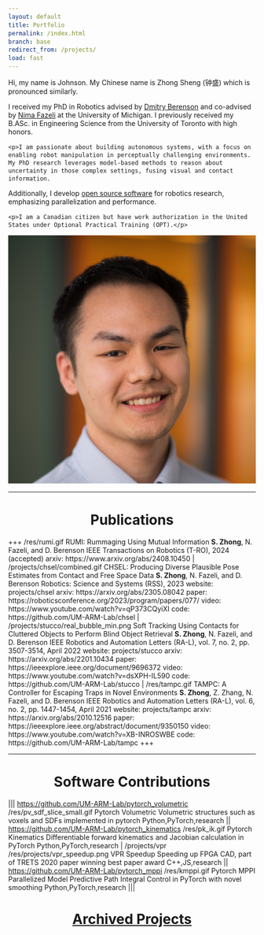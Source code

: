 ```yaml
---
layout: default
title: Portfolio
permalink: /index.html
branch: base
redirect_from: /projects/
load: fast
---
```


<div class="profile">
<div class="profile-text">
    <p>Hi, my name is Johnson. My Chinese name is Zhong Sheng (钟盛) which is pronounced similarly.</p>
    <p>I received my PhD in Robotics advised by <a href="https://berenson.robotics.umich.edu/">Dmitry Berenson</a> 
and co-advised by <a href="https://www.mmintlab.com/people/nima-fazeli/">Nima Fazeli</a> at the University of Michigan.
I previously received my B.ASc. in Engineering Science from the University of Toronto with high honors.
    </p>

    <p>I am passionate about building autonomous systems, with a focus on enabling robot manipulation in perceptually challenging environments. 
    My PhD research leverages model-based methods to reason about uncertainty in those complex settings, fusing visual and contact information. 
Additionally, I develop <a href="https://github.com/lemonpi">open source software</a> for robotics research, emphasizing parallelization and performance.</p>

    <p>I am a Canadian citizen but have work authorization in the United States under Optional Practical Training (OPT).</p>
</div>
<img src="/res/self_business.jpeg" alt="My Picture" class="profile-img">
</div>

---
<h1 style="text-align:center;">Publications</h1>
+++
/res/rumi.gif
RUMI: Rummaging Using Mutual Information
<strong>S. Zhong</strong>, N. Fazeli, and D. Berenson
IEEE Transactions on Robotics (T-RO), 2024 (accepted)
arxiv: https://www.arxiv.org/abs/2408.10450
|
/projects/chsel/combined.gif
CHSEL: Producing Diverse Plausible Pose Estimates from Contact and Free Space Data
<strong>S. Zhong</strong>, N. Fazeli, and D. Berenson
    Robotics: Science and Systems (RSS), 2023
website: projects/chsel
arxiv: https://arxiv.org/abs/2305.08042
paper: https://roboticsconference.org/2023/program/papers/077/
video: https://www.youtube.com/watch?v=qP373CQyiXI
code: https://github.com/UM-ARM-Lab/chsel
|
/projects/stucco/real_bubble_min.png
Soft Tracking Using Contacts for Cluttered Objects to Perform Blind Object Retrieval
<strong>S. Zhong</strong>, N. Fazeli, and D. Berenson
IEEE Robotics and Automation Letters (RA-L), vol. 7, no. 2, pp. 3507-3514, April 2022
website: projects/stucco
arxiv: https://arxiv.org/abs/2201.10434
paper: https://ieeexplore.ieee.org/document/9696372
video: https://www.youtube.com/watch?v=dsXPH-IL590
code: https://github.com/UM-ARM-Lab/stucco
|
/res/tampc.gif
TAMPC: A Controller for Escaping Traps in Novel Environments
<strong>S. Zhong</strong>, Z. Zhang, N. Fazeli, and D. Berenson
IEEE Robotics and Automation Letters (RA-L), vol. 6, no. 2, pp. 1447-1454, April 2021
website: projects/tampc
arxiv: https://arxiv.org/abs/2010.12516
paper: https://ieeexplore.ieee.org/abstract/document/9350150
video: https://www.youtube.com/watch?v=XB-INROSWBE
code: https://github.com/UM-ARM-Lab/tampc
+++


---
<h1 style="text-align:center;">Software Contributions</h1>

|||
https://github.com/UM-ARM-Lab/pytorch_volumetric
/res/pv_sdf_slice_small.gif
Pytorch Volumetric
Volumetric structures such as voxels and SDFs implemented in pytorch
Python,PyTorch,research
||
https://github.com/UM-ARM-Lab/pytorch_kinematics
/res/pk_ik.gif
Pytorch Kinematics
Differentiable forward kinematics and Jacobian calculation in PyTorch
Python,PyTorch,research
|
/projects/vpr
/res/projects/vpr_speedup.png
VPR Speedup
Speeding up FPGA CAD, part of TRETS 2020 paper winning best paper award
C++,JS,research
||
https://github.com/UM-ARM-Lab/pytorch_mppi
/res/kmppi.gif
Pytorch MPPI
Parallelized Model Predictive Path Integral Control in PyTorch with novel smoothing
Python,PyTorch,research
|||



<h1 style="text-align:center;"><a href="archive.html">Archived Projects</a></h1>
